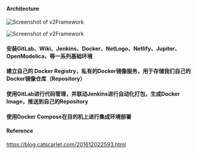 
#### Architecture

![Screenshot of v2Framework](https://raw.githubusercontent.com/yangboz/2017-2018-computing-thinking/master/Docker/v2/Documents/1.jpg)

![Screenshot of v2Framework](https://raw.githubusercontent.com/yangboz/2017-2018-computing-thinking/master/Docker/v2/Documents/2.jpg)


#### 安装GitLab、Wiki、Jenkins、Docker、NetLogo、Netlify、Jupiter、OpenModelica、等一系列基础环境

#### 建立自己的 Docker Registry，私有的Docker镜像服务，用于存储我们自己的Docker镜像仓库（Repository）

#### 使用GitLab进行代码管理，并联动Jenkins进行自动化打包，生成Docker Image，推送到自己的Repository

#### 使用Docker Compose在目的机上进行集成环境部署


#### Reference

https://blog.catscarlet.com/201612022593.html
